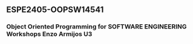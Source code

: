 ## ESPE2405-OOPSW14541 
### Object Oriented Programming for SOFTWARE ENGINEERING Workshops Enzo Armijos U3